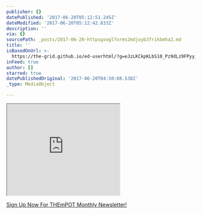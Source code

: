 ```yaml
---
publisher: {}
datePublished: '2017-06-20T05:12:51.245Z'
dateModified: '2017-06-20T05:12:42.833Z'
description: ''
via: {}
sourcePath: _posts/2017-06-20-httpsgooglforms2mdjoyb3frikbmha2.md
title: ''
isBasedOnUrl: >-
  https://the-grid.github.io/ed-userhtml/?g=eJzLKCkpKLbS10_Pz9dLz9FPyy_KLdY3ygspTPKzzE01DPUOT0o1NgYACKANDA
inFeed: true
author: []
starred: true
datePublishedOriginal: '2017-06-20T04:50:08.538Z'
_type: MediaObject

---
```

<iframe src="https://the-grid.github.io/ed-userhtml/?g=eJzLKCkpKLbS10_Pz9dLz9FPyy_KLdY3ygspTPKzzE01DPUOT0o1NgYACKANDA" height="244" style=""></iframe>

[Sign Up Now For THEmPOT Monthly Newsletter!][0]

[0]: https://goo.gl/forms/2nTqbN9me1UKWbe33